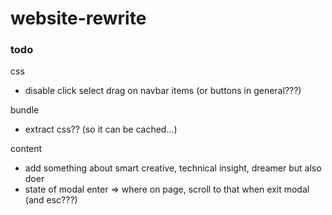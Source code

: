 # website-rewrite

### todo

css
 - disable click select drag on navbar items (or buttons in general???)

bundle
 - extract css?? (so it can be cached...)

content
 - add something about smart creative, technical insight, dreamer but also doer
 - state of modal enter => where on page, scroll to that when exit modal (and esc???)